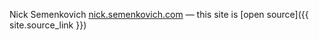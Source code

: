 

Nick Semenkovich [nick.semenkovich.com](https://nick.semenkovich.com/)
&mdash;
this site is [open source]({{ site.source_link }})

